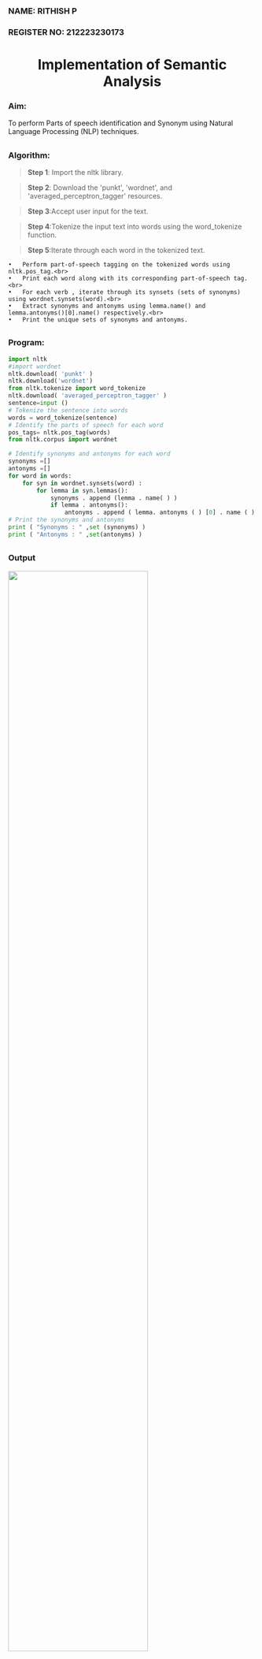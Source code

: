<H3>NAME: RITHISH P </H3>
<H3>REGISTER NO: 212223230173 </H3>

<H1 ALIGN =CENTER>Implementation of Semantic Analysis</H1>


<h3>Aim:</h3>
To perform Parts of speech identification and Synonym using Natural Language Processing (NLP) techniques.
 
 
## <h3>Algorithm:</h3>

> **Step 1**: Import the nltk library.<br>

> **Step 2**: Download the 'punkt', 'wordnet', and 'averaged_perceptron_tagger' resources.<br>

> **Step 3**:Accept user input for the text.<br>

> **Step 4**:Tokenize the input text into words using the word_tokenize function.<br>

> **Step 5**:Iterate through each word in the tokenized text.<br>

	•	Perform part-of-speech tagging on the tokenized words using nltk.pos_tag.<br>
	•	Print each word along with its corresponding part-of-speech tag.<br>
	•	For each verb , iterate through its synsets (sets of synonyms) using wordnet.synsets(word).<br>
	•	Extract synonyms and antonyms using lemma.name() and lemma.antonyms()[0].name() respectively.<br>
	•	Print the unique sets of synonyms and antonyms.

## <H3>Program:</H3>

```python
import nltk
#import wordnet
nltk.download( 'punkt' )
nltk.download('wordnet')
from nltk.tokenize import word_tokenize
nltk.download( 'averaged_perceptron_tagger' )
sentence=input ()
# Tokenize the sentence into words
words = word_tokenize(sentence)
# Identify the parts of speech for each word
pos_tags= nltk.pos_tag(words)
from nltk.corpus import wordnet

# Identify synonyms and antonyms for each word
synonyms =[]
antonyms =[]
for word in words:
	for syn in wordnet.synsets(word) :
		for lemma in syn.lemmas():
			synonyms . append (lemma . name( ) )
			if lemma . antonyms():
				antonyms . append ( lemma. antonyms ( ) [0] . name ( ) )
# Print the synonyms and antonyms
print ( "Synonyms : " ,set (synonyms) )
print ( "Antonyms : " ,set(antonyms) )
```
## <H3>Output</H3>
<img src="https://github.com/user-attachments/assets/12455f61-eb2c-45ab-97a0-d56d750ba664" width=75%>

## <H3>Result:</H3>
Thus ,the program to perform the Parts of Speech identification and Synonymis executed sucessfully.
